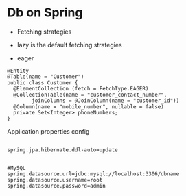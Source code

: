 # Db on Spring

- Fetching strategies

- lazy is the default fetching strategies
- eager

```
@Entity
@Table(name = "Customer")
public class Customer {
  @ElementCollection (fetch = FetchType.EAGER)
  @CollectionTable(name = "customer_contact_number",
        joinColumns = @JoinColumn(name = "customer_id"))
  @Column(name = "mobile_number", nullable = false)
  private Set<Integer> phoneNumbers;
}
```

Application properties config

```

spring.jpa.hibernate.ddl-auto=update


#MySQL
spring.datasource.url=jdbc:mysql://localhost:3306/dbname
spring.datasource.username=root
spring.datasource.password=admin

```
